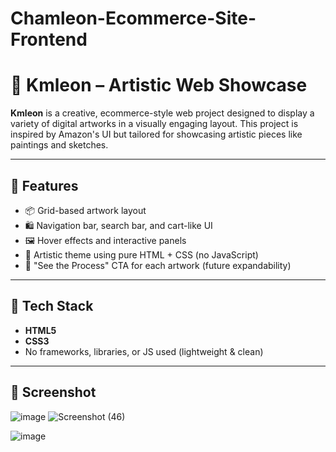 # Chamleon-Ecommerce-Site-Frontend
# 🎨 Kmleon – Artistic Web Showcase

**Kmleon** is a creative, ecommerce-style web project designed to display a variety of digital artworks in a visually engaging layout. This project is inspired by Amazon's UI but tailored for showcasing artistic pieces like paintings and sketches.

---

## 🌟 Features

- 📦 Grid-based artwork layout
- 🛍️ Navigation bar, search bar, and cart-like UI
- 🖼️ Hover effects and interactive panels
- 🎨 Artistic theme using pure HTML + CSS (no JavaScript)
- 💬 "See the Process" CTA for each artwork (future expandability)

---

## 🧰 Tech Stack

- **HTML5**
- **CSS3**
- No frameworks, libraries, or JS used (lightweight & clean)

---

## 📸 Screenshot
![image](https://github.com/user-attachments/assets/c563e49a-ac79-4071-b1f5-42eeb25f6a59)
![Screenshot (46)](https://github.com/user-attachments/assets/773c8982-523c-4353-bdc3-68c3536318ad)

![image](https://github.com/user-attachments/assets/638d590e-9912-4e25-ada2-093244b799fc)




